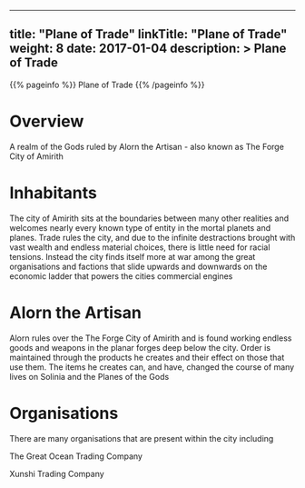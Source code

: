 
---
title: "Plane of Trade"
linkTitle: "Plane of Trade"
weight: 8
date: 2017-01-04
description: >
 Plane of Trade
---

{{% pageinfo %}}
Plane of Trade
{{% /pageinfo %}}

# Overview

A realm of the Gods ruled by Alorn the Artisan - also known as The Forge City of Amirith 

# Inhabitants

The city of Amirith sits at the boundaries between many other realities and welcomes nearly every known type of entity in the mortal planets and planes. Trade rules the city, and due to the infinite destractions brought with vast wealth and endless material choices, there is little need for racial tensions. Instead the city finds itself more at war among the great organisations and factions that slide upwards and downwards on the economic ladder that powers the cities commercial engines

# Alorn the Artisan

Alorn rules over the The Forge City of Amirith and is found working endless goods and weapons in the planar forges deep below the city. Order is maintained through the products he creates and their effect on those that use them. The items he creates can, and have, changed the course of many lives on Solinia and the Planes of the Gods

# Organisations

There are many organisations that are present within the city including

The Great Ocean Trading Company

Xunshi Trading Company





